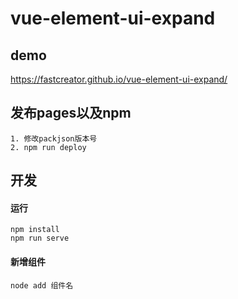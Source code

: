 # vue-element-ui-expand

## demo
https://fastcreator.github.io/vue-element-ui-expand/

## 发布pages以及npm
```
1. 修改packjson版本号
2. npm run deploy
```

## 开发
#### 运行
```
npm install
npm run serve
```
#### 新增组件
```
node add 组件名
```
